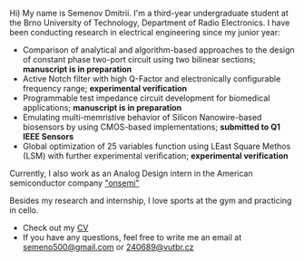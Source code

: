 Hi) My name is Semenov Dmitrii. I'm a third-year undergraduate student at the Brno University of Technology, Department of Radio Electronics. I have been conducting research in electrical engineering since my junior year:
* Comparison of analytical and algorithm-based approaches to the design of constant phase two-port circuit using two bilinear sections; __manuscript is in preparation__
* Active Notch filter with high Q-Factor and electronically configurable frequency range; __experimental verification__
* Programmable test impedance circuit development for biomedical applications; __manuscript is in preparation__
* Emulating multi-memristive behavior of Silicon Nanowire-based biosensors by using CMOS-based implementations; __submitted to Q1 IEEE Sensors__
* Global optimization of 25 variables function using LEast Square Methos (LSM) with further experimental verification; __experimental verification__

Currently, I also work as an Analog Design intern in the American semiconductor company ["onsemi"](https://www.onsemi.com)

Besides my research and internship, I love sports at the gym and practicing in cello. 

* Check out my [CV](https://github.com/dmitrii-semenov/dmitrii-semenov/blob/main/CV.pdf)
* If you have any questions, feel free to write me an email at semeno500@gmail.com or 240689@vutbr.cz
